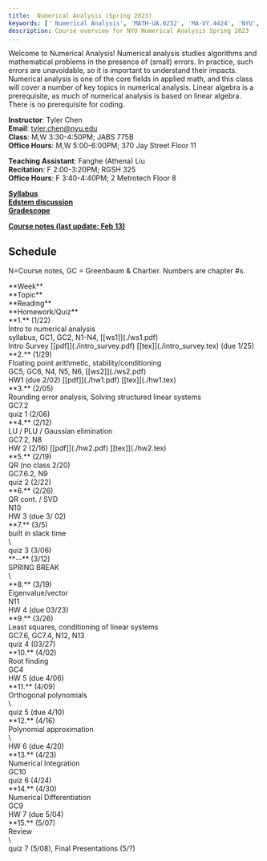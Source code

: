 ```yaml
---
title:  Numerical Analysis (Spring 2023)
keywords: [' Numerical Analysis', 'MATH-UA.0252', 'MA-UY.4424', 'NYU', 'Courant', 'Tandon']
description: Course overview for NYU Numerical Analysis Spring 2023
...
```



Welcome to Numerical Analysis!
Numerical analysis studies algorithms and mathematical problems in the presence of (small) errors. 
In practice, such errors are unavoidable, so it is important to understand their impacts.
Numerical analysis is one of the core fields in applied math, and this class will cover a number of key topics in numerical analysis.
Linear algebra is a prerequisite, as much of numerical analysis is based on linear algebra.
There is no prerequisite for coding.


**Instructor**: Tyler Chen  
**Email**: tyler.chen@nyu.edu  
**Class**: M,W 3:30-4:50PM; JABS 775B  
**Office Hours**: M,W 5:00-6:00PM; 370 Jay Street Floor 11


**Teaching Assistant**: Fanghe (Athena) Liu  
**Recitation**: F 2:00-3:20PM; RGSH 325  
**Office Hours**: F 3:40-4:40PM; 2 Metrotech Floor 8 


[**Syllabus**](./syllabus.html)  
[**Edstem discussion**](https://edstem.org/us/courses/34528/)  
[**Gradescope**](https://www.gradescope.com/courses/487363)  

[**Course notes (last update: Feb 13)**](https://drive.google.com/drive/folders/1KCqfpPS0vBOovHyvVdJXieG8LgY6xPdj?usp=share_link)

## Schedule

N=Course notes, GC = Greenbaum & Chartier. Numbers are chapter \#s.


<div class="schedule-container">

<div class="week weektitle">
<div class="label">**Week**</div>
<div class="topic">**Topic**</div>
<div class="reading">**Reading**</div>
<div class="hw">**Homework/Quiz**</div>
</div>


<div class="week">
<div class="label">**1.** (1/22)</div>
<div class="topic">Intro to numerical analysis</div>
<div class="reading">syllabus, GC1, GC2, N1-N4, [[ws1]](./ws1.pdf)</div>
<div class="hw">Intro Survey [[pdf]](./intro_survey.pdf) [[tex]](./intro_survey.tex) (due 1/25)</div>
</div>

<div class="week">
<div class="label">**2.** (1/29)</div>
<div class="topic">Floating point arithmetic, stability/conditioning</div>
<div class="reading">GC5, GC6, N4, N5, N6, [[ws2]](./ws2.pdf)</div>
<div class="hw">HW1 (due 2/02) [[pdf]](./hw1.pdf) [[tex]](./hw1.tex)</div>
</div>

<div class="week">
<div class="label">**3.** (2/05)</div>
<div class="topic">Rounding error analysis, Solving structured linear systems</div>
<div class="reading">GC7.2</div>
<div class="hw">quiz 1 (2/06)</div>
</div>

<div class="week current">
<div class="label">**4.** (2/12)</div>
<div class="topic">LU / PLU / Gaussian elimination</div>
<div class="reading">GC7.2, N8</div>
<div class="hw">HW 2 (2/16) [[pdf]](./hw2.pdf) [[tex]](./hw2.tex)</div>
</div>

<div class="week">
<div class="label">**5.** (2/19)</div>
<div class="topic">QR (no class 2/20)</div>
<div class="reading">GC7.6.2, N9</div>
<div class="hw">quiz 2 (2/22)</div>
</div>

<div class="week">
<div class="label">**6.** (2/26)</div>
<div class="topic">QR cont. / SVD</div>
<div class="reading">N10</div>
<div class="hw">HW 3 (due 3/  02)</div>
</div>

<div class="week">
<div class="label">**7.** (3/5)</div>
<div class="topic">built in slack time</div>
<div class="reading">\ </div>
<div class="hw">quiz 3 (3/06)</div>
</div>

<div class="week">
<div class="label">**--** (3/12)</div>
<div class="topic">SPRING BREAK</div>
<div class="reading">\ </div>
<div class="hw"></div>
</div>

<div class="week">
<div class="label">**8.** (3/19)</div>
<div class="topic">Eigenvalue/vector</div>
<div class="reading">N11</div>
<div class="hw">HW 4 (due 03/23)</div>
</div>

<div class="week">
<div class="label">**9.** (3/26)</div>
<div class="topic">Least squares, conditioning of linear systems</div>
<div class="reading">GC7.6, GC7.4, N12, N13</div>
<div class="hw">quiz 4 (03/27)</div>
</div>

<div class="week">
<div class="label">**10.** (4/02)</div>
<div class="topic">Root finding</div>
<div class="reading">GC4</div>
<div class="hw">HW 5 (due 4/06)</div>
</div>

<div class="week">
<div class="label">**11.** (4/09)</div>
<div class="topic">Orthogonal polynomials</div>
<div class="reading">\ </div>
<div class="hw">quiz 5 (due 4/10)</div>
</div>

<div class="week">
<div class="label">**12.** (4/16)</div>
<div class="topic">Polynomial approximation</div>
<div class="reading">\ </div>
<div class="hw">HW 6 (due 4/20)</div>
</div>

<div class="week">
<div class="label">**13.** (4/23)</div>
<div class="topic">Numerical Integration</div>
<div class="reading">GC10</div>
<div class="hw">quiz 6 (4/24)</div>
</div>

<div class="week">
<div class="label">**14.** (4/30)</div>
<div class="topic">Numerical Differentiation</div>
<div class="reading">GC9 </div>
<div class="hw">HW 7 (due 5/04)</div>
</div>

<div class="week">
<div class="label">**15.** (5/07)</div>
<div class="topic">Review</div>
<div class="reading">\ </div>
<div class="hw">quiz 7 (5/08), Final Presentations (5/?)</div>
</div>


</div>

